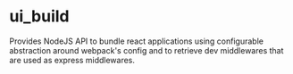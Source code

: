 # ui_build
Provides NodeJS API to bundle react applications using configurable abstraction around webpack's config and to retrieve dev middlewares that are used as express middlewares.